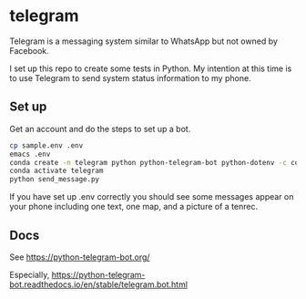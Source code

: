 # telegram

Telegram is a messaging system similar to WhatsApp but not owned by Facebook.

I set up this repo to create some tests in Python.
My intention at this time is to use Telegram to send system status information to my phone.

## Set up

Get an account and do the steps to set up a bot.

```bash
cp sample.env .env
emacs .env
conda create -n telegram python python-telegram-bot python-dotenv -c conda-forge
conda activate telegram
python send_message.py
```

If you have set up .env correctly you should see some messages appear on your phone including
one text, one map, and a picture of a tenrec.

## Docs

See https://python-telegram-bot.org/

Especially, https://python-telegram-bot.readthedocs.io/en/stable/telegram.bot.html

